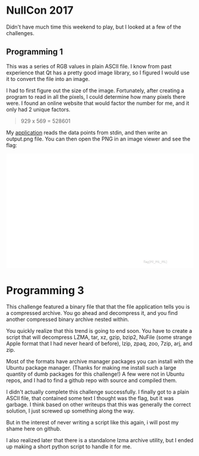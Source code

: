 # NullCon 2017

Didn't have much time this weekend to play, but I looked at a few of the challenges.

## Programming 1

This was a series of RGB values in plain ASCII file.  I know from past experience that Qt has a
pretty good image library, so I figured I would use it to convert the file into an image.

I had to first figure out the size of the image.  Fortunately, after creating a program to read
in all the pixels, I could determine how many pixels there were.  I found an online website that
would factor the number for me, and it only had 2 unique factors.

> 929 x 569 = 528601

My [application](programming1/main.cpp) reads the data points from stdin, and then write an 
output.png file.  You can then open the PNG in an image viewer and see the flag:

![Flag Image](programming1/output.png "Flag")

# Programming 3

This challenge featured a binary file that that the file application tells you is a compressed
archive.  You go ahead and decompress it, and you find another compressed binary archive nested
within.

You quickly realize that this trend is going to end soon.  You have to create a script that will
decompress LZMA, tar, xz, gzip, bzip2, NuFile (some strange Apple format that I had never heard of
before), lzip, zpaq, zoo, 7zip, arj, and zip.

Most of the formats have archive manager packages you can install with the Ubuntu package manager.
(Thanks for making me install such a large quantity of dumb packages for this challenge!)  A few
were not in Ubuntu repos, and I had to find a github repo with source and compiled them.

I didn't actually complete this challenge successfully.  I finally got to a plain ASCII file, that
contained some text I thought was the flag, but it was garbage.  I think based on other writeups 
that this was generally the correct solution, I just screwed up something along the way.

But in the interest of never writing a script like this again, i will post my shame here on github.

I also realized later that there is a standalone lzma archive utility, but I ended up making a
short python script to handle it for me.
